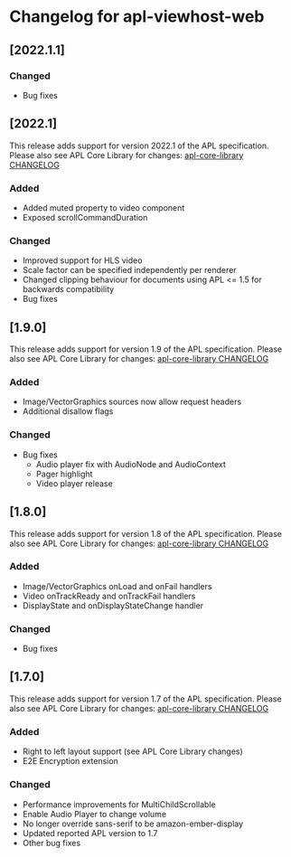 # Changelog for apl-viewhost-web

## [2022.1.1]

### Changed

- Bug fixes

## [2022.1]

This release adds support for version 2022.1 of the APL specification. Please also see APL Core Library for changes: [apl-core-library CHANGELOG](https://github.com/alexa/apl-core-library/blob/master/CHANGELOG.md)

### Added

- Added muted property to video component
- Exposed scrollCommandDuration

### Changed

- Improved support for HLS video
- Scale factor can be specified independently per renderer
- Changed clipping behaviour for documents using APL <= 1.5 for backwards compatibility
- Bug fixes 

## [1.9.0]

This release adds support for version 1.9 of the APL specification. Please also see APL Core Library for changes: [apl-core-library CHANGELOG](https://github.com/alexa/apl-core-library/blob/master/CHANGELOG.md)

### Added

- Image/VectorGraphics sources now allow request headers
- Additional disallow flags

### Changed

- Bug fixes
  - Audio player fix with AudioNode and AudioContext
  - Pager highlight
  - Video player release

## [1.8.0]

This release adds support for version 1.8 of the APL specification. Please also see APL Core Library for changes: [apl-core-library CHANGELOG](https://github.com/alexa/apl-core-library/blob/master/CHANGELOG.md)

### Added

- Image/VectorGraphics onLoad and onFail handlers
- Video onTrackReady and onTrackFail handlers
- DisplayState and onDisplayStateChange handler

### Changed

- Bug fixes

## [1.7.0]

This release adds support for version 1.7 of the APL specification. Please also see APL Core Library for changes: [apl-core-library CHANGELOG](https://github.com/alexa/apl-core-library/blob/master/CHANGELOG.md)

### Added

- Right to left layout support (see APL Core Library changes)
- E2E Encryption extension

### Changed

- Performance improvements for MultiChildScrollable
- Enable Audio Player to change volume
- No longer override sans-serif to be amazon-ember-display
- Updated reported APL version to 1.7
- Other bug fixes
